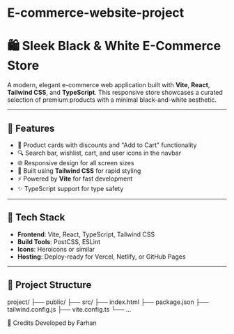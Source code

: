 # E-commerce-website-project
# 🛍️ Sleek Black & White E-Commerce Store

A modern, elegant e-commerce web application built with **Vite**, **React**, **Tailwind CSS**, and **TypeScript**. This responsive store showcases a curated selection of premium products with a minimal black-and-white aesthetic.


---

## 🚀 Features

- 🛒 Product cards with discounts and "Add to Cart" functionality
- 🔍 Search bar, wishlist, cart, and user icons in the navbar
- 🌐 Responsive design for all screen sizes
- 🎨 Built using **Tailwind CSS** for rapid styling
- ⚡ Powered by **Vite** for fast development
- ✨ TypeScript support for type safety

---

## 🧰 Tech Stack

- **Frontend**: Vite, React, TypeScript, Tailwind CSS
- **Build Tools**: PostCSS, ESLint
- **Icons**: Heroicons or similar
- **Hosting**: Deploy-ready for Vercel, Netlify, or GitHub Pages

---

## 📁 Project Structure
project/
├── public/
├── src/
├── index.html
├── package.json
├── tailwind.config.js
├── vite.config.ts
└── ...

🙌 Credits
Developed by Farhan 

